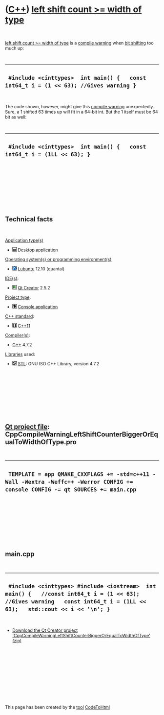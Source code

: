 
 

 

 

 

 

([C++](Cpp.md)) [left shift count &gt;= width of type](CppCompileWarningLeftShiftCounterBiggerOrEqualToWidthOfType.md)
========================================================================================================================

 

[left shift count &gt;= width of
type](CppCompileWarningLeftShiftCounterBiggerOrEqualToWidthOfType.md)
is a [compile warning](CppCompileWarning.md) when [bit
shifting](CppBitShft.md) too much up:

 

  ----------------------------------------------------------------------------------------
  ` #include <cinttypes>  int main() {   const int64_t i = (1 << 63); //Gives warning }`
  ----------------------------------------------------------------------------------------

 

The code shown, however, might give this [compile
warning](CppCompileWarning.md) unexpectedly. Sure, a 1 shifted 63 times
up will fit in a 64-bit int. But the 1 itself must be 64 bit as well:

 

  --------------------------------------------------------------------------
  ` #include <cinttypes>  int main() {   const int64_t i = (1LL << 63); }`
  --------------------------------------------------------------------------

 

 

 

 

 

Technical facts
---------------

 

[Application type(s)](CppApplication.md)

-   ![Desktop](PicDesktop.png) [Desktop
    application](CppDesktopApplication.md)

[Operating system(s) or programming environment(s)](CppOs.md)

-   ![Lubuntu](PicLubuntu.png) [Lubuntu](CppLubuntu.md) 12.10 (quantal)

[IDE(s)](CppIde.md):

-   ![Qt Creator](PicQtCreator.png) [Qt Creator](CppQtCreator.md) 2.5.2

[Project type](CppQtProjectType.md):

-   ![console](PicConsole.png) [Console
    application](CppConsoleApplication.md)

[C++ standard](CppStandard.md):

-   ![C++11](PicCpp11.png) [C++11](Cpp11.md)

[Compiler(s)](CppCompiler.md):

-   [G++](CppGpp.md) 4.7.2

[Libraries](CppLibrary.md) used:

-   ![STL](PicStl.png) [STL](CppStl.md): GNU ISO C++ Library, version
    4.7.2

 

 

 

 

 

[Qt project file](CppQtProjectFile.md): CppCompileWarningLeftShiftCounterBiggerOrEqualToWidthOfType.pro
--------------------------------------------------------------------------------------------------------

 

  ----------------------------------------------------------------------------------------------------------------------------------
  ` TEMPLATE = app QMAKE_CXXFLAGS += -std=c++11 -Wall -Wextra -Weffc++ -Werror CONFIG += console CONFIG -= qt SOURCES += main.cpp`
  ----------------------------------------------------------------------------------------------------------------------------------

 

 

 

 

 

main.cpp
--------

 

  -------------------------------------------------------------------------------------------------------------------------------------------------------------------------
  ` #include <cinttypes> #include <iostream>  int main() {   //const int64_t i = (1 << 63); //Gives warning   const int64_t i = (1LL << 63);   std::cout << i << '\n'; }`
  -------------------------------------------------------------------------------------------------------------------------------------------------------------------------

 

-   [Download the Qt Creator project
    'CppCompileWarningLeftShiftCounterBiggerOrEqualToWidthOfType' (zip)](CppCompileWarningLeftShiftCounterBiggerOrEqualToWidthOfType.md)

 

 

 

 

 

 

This page has been created by the [tool](Tools.md)
[CodeToHtml](ToolCodeToHtml.md)
